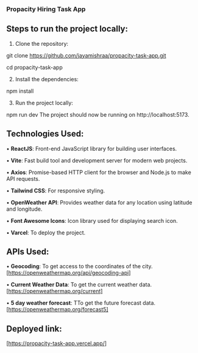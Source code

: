 ### Propacity Hiring Task App ###

## Steps to run the project locally: ##

1. Clone the repository:

  git clone https://github.com/jayamishraa/propacity-task-app.git

  cd propacity-task-app

2. Install the dependencies:

  npm install

3. Run the project locally:

  npm run dev
  The project should now be running on http://localhost:5173.


## Technologies Used: ##

• **ReactJS**: Front-end JavaScript library for building user interfaces.

• **Vite**: Fast build tool and development server for modern web projects.

• **Axios**: Promise-based HTTP client for the browser and Node.js to make API requests.

• **Tailwind CSS**: For responsive styling.

• **OpenWeather API**: Provides weather data for any location using latitude and longitude.

• **Font Awesome Icons**: Icon library used for displaying search icon.

• **Varcel**: To deploy the project.

## APIs Used: ##

• **Geocoding**: To get access to the coordinates of the city. 
[https://openweathermap.org/api/geocoding-api]

• **Current Weather Data**: To get the current weather data.
[https://openweathermap.org/current]

• **5 day weather forecast**: TTo get the future forecast data.
[https://openweathermap.org/forecast5]


## Deployed link: ##

[https://propacity-task-app.vercel.app/]
